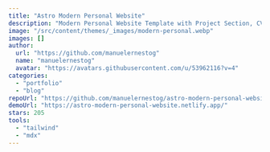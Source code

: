 ```yaml
---
title: "Astro Modern Personal Website"
description: "Modern Personal Website Template with Project Section, CV Section, Paginated Blog, RSS Feed, SEO Friendly, Visual themes and Responsive Desing for Astro framework. Built with Astro, DaisyUI and Tailwind CSS."
image: "/src/content/themes/_images/modern-personal.webp"
images: []
author:
  url: "https://github.com/manuelernestog"
  name: "manuelernestog"
  avatar: "https://avatars.githubusercontent.com/u/53962116?v=4"
categories:
  - "portfolio"
  - "blog"
repoUrl: "https://github.com/manuelernestog/astro-modern-personal-website"
demoUrl: "https://astro-modern-personal-website.netlify.app/"
stars: 205
tools:
  - "tailwind"
  - "mdx"
---
```

